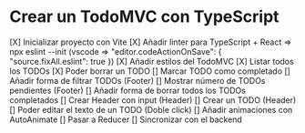 # Crear un TodoMVC con TypeScript

[X] Inicializar proyecto con Vite
[X] Añadir linter para TypeScript + React => npx eslint --init (vscode => "editor.codeActionOnSave": { "source.fixAll.eslint": true })
[X] Añadir estilos del TodoMVC
[X] Listar todos los TODOs
[X] Poder borrar un TODO
[] Marcar TODO como completado
[] Añadir forma de filtrar TODOs (Footer)
[] Mostrar número de TODOs pendientes (Footer)
[] Añadir forma de borrar todos los TODOs completados
[] Crear Header con input (Header)
[] Crear un TODO (Header)
[] Poder editar el texto de un TODO (Doble click)
[] Añadir animaciones con AutoAnimate
[] Pasar a Reducer
[] Sincronizar con el backend